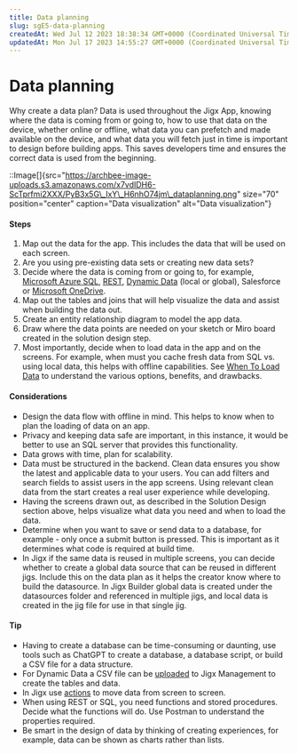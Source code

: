 ```yaml
---
title: Data planning
slug: sgE5-data-planning
createdAt: Wed Jul 12 2023 18:38:34 GMT+0000 (Coordinated Universal Time)
updatedAt: Mon Jul 17 2023 14:55:27 GMT+0000 (Coordinated Universal Time)
---
```


# Data planning

Why create a data plan? Data is used throughout the Jigx App, knowing where the data is coming from or going to, how to use that data on the device, whether online or offline, what data you can prefetch and made available on the device, and what data you will fetch just in time is important to design before building apps. This saves developers time and ensures the correct data is used from the beginning.

::Image\[]{src="https://archbee-image-uploads.s3.amazonaws.com/x7vdIDH6-ScTprfmi2XXX/PyB3x5G\_IxY\_H6nhO74jm\_dataplanning.png" size="70" position="center" caption="Data visualization" alt="Data visualization"}

#### Steps

1. Map out the data for the app. This includes the data that will be used on each screen.
2. Are you using pre-existing data sets or creating new data sets?
3. Decide where the data is coming from or going to, for example, [Microsoft Azure SQL](../../building-apps-with-jigx/data/data-providers/microsoft-azure-sql/microsoft-azure-sql.md), [REST](../../building-apps-with-jigx/data/data-providers/rest/rest.md), [Dynamic Data](../../building-apps-with-jigx/data/data-providers/dynamic-data/dynamic-data.md) (local or global), Salesforce or [Microsoft OneDrive](../../building-apps-with-jigx/data/data-providers/microsoft-onedrive.md).
4. Map out the tables and joins that will help visualize the data and assist when building the data out.
5. Create an entity relationship diagram to model the app data.
6. Draw where the data points are needed on your sketch or Miro board created in the solution design step.
7. Most importantly, decide when to load data in the app and on the screens. For example, when must you cache fresh data from SQL vs. using local data, this helps with offline capabilities. See [When To Load Data](../../building-apps-with-jigx/data/when-to-load-data.md) to understand the various options, benefits, and drawbacks.

#### Considerations

* Design the data flow with offline in mind. This helps to know when to plan the loading of data on an app.
* Privacy and keeping data safe are important, in this instance, it would be better to use an SQL server that provides this functionality.
* Data grows with time, plan for scalability.
* Data must be structured in the backend. Clean data ensures you show the latest and applicable data to your users. You can add filters and search fields to assist users in the app screens. Using relevant clean data from the start creates a real user experience while developing.
* Having the screens drawn out, as described in the Solution Design section above, helps visualize what data you need and when to load the data.
* Determine when you want to save or send data to a database, for example - only once a submit button is pressed. This is important as it determines what code is required at build time.
* In Jigx if the same data is reused in multiple screens, you can decide whether to create a global data source that can be reused in different jigs. Include this on the data plan as it helps the creator know where to build the datasource. In Jigx Builder global data is created under the datasources folder and referenced in multiple jigs, and local data is created in the jig file for use in that single jig.

#### Tip

* Having to create a database can be time-consuming or daunting, use tools such as ChatGPT to create a database, a database script, or build a CSV file for a data structure.
* For Dynamic Data a CSV file can be [uploaded](../../administration/solutions/data.md) to Jigx Management to create the tables and data.
* In Jigx use [actions](https://docs.jigx.com/actions) to move data from screen to screen.
* When using REST or SQL, you need functions and stored procedures. Decide what the functions will do. Use Postman to understand the properties required.
* Be smart in the design of data by thinking of creating experiences, for example, data can be shown as charts rather than lists.

